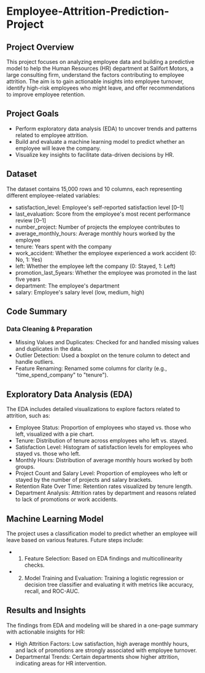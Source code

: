 # Employee-Attrition-Prediction-Project
## Project Overview
This project focuses on analyzing employee data and building a predictive model to help the Human Resources (HR) department at Salifort Motors, a large consulting firm, understand the factors contributing to employee attrition. The aim is to gain actionable insights into employee turnover, identify high-risk employees who might leave, and offer recommendations to improve employee retention.

## Project Goals
- Perform exploratory data analysis (EDA) to uncover trends and patterns related to employee attrition.
- Build and evaluate a machine learning model to predict whether an employee will leave the company.
- Visualize key insights to facilitate data-driven decisions by HR.

## Dataset
The dataset contains 15,000 rows and 10 columns, each representing different employee-related variables:

- satisfaction_level: Employee's self-reported satisfaction level [0–1]
- last_evaluation: Score from the employee's most recent performance review [0–1]
- number_project: Number of projects the employee contributes to
- average_monthly_hours: Average monthly hours worked by the employee
- tenure: Years spent with the company
- work_accident: Whether the employee experienced a work accident (0: No, 1: Yes)
- left: Whether the employee left the company (0: Stayed, 1: Left)
- promotion_last_5years: Whether the employee was promoted in the last five years
- department: The employee's department
- salary: Employee's salary level (low, medium, high)

## Code Summary
### Data Cleaning & Preparation
- Missing Values and Duplicates: Checked for and handled missing values and duplicates in the data.
- Outlier Detection: Used a boxplot on the tenure column to detect and handle outliers.
- Feature Renaming: Renamed some columns for clarity (e.g., "time_spend_company" to "tenure").

## Exploratory Data Analysis (EDA)
The EDA includes detailed visualizations to explore factors related to attrition, such as:

- Employee Status: Proportion of employees who stayed vs. those who left, visualized with a pie chart.
- Tenure: Distribution of tenure across employees who left vs. stayed.
- Satisfaction Level: Histogram of satisfaction levels for employees who stayed vs. those who left.
- Monthly Hours: Distribution of average monthly hours worked by both groups.
- Project Count and Salary Level: Proportion of employees who left or stayed by the number of projects and salary brackets.
- Retention Rate Over Time: Retention rates visualized by tenure length.
- Department Analysis: Attrition rates by department and reasons related to lack of promotions or work accidents.

## Machine Learning Model
The project uses a classification model to predict whether an employee will leave based on various features. Future steps include:

- 1. Feature Selection: Based on EDA findings and multicollinearity checks.
- 2. Model Training and Evaluation: Training a logistic regression or decision tree classifier and evaluating it with metrics like accuracy, recall, and ROC-AUC.

## Results and Insights
The findings from EDA and modeling will be shared in a one-page summary with actionable insights for HR:

- High Attrition Factors: Low satisfaction, high average monthly hours, and lack of promotions are strongly associated with employee turnover.
- Departmental Trends: Certain departments show higher attrition, indicating areas for HR intervention.

